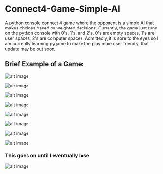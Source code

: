 # Connect4-Game-Simple-AI
A python console connect 4 game where the opponent is a simple AI that makes choices based on weighted decisions.
Currently, the game just runs on the python console with 0's, 1's, and 2's. 
0's are empty spaces, 1's are user spaces, 2's are computer spaces.
Admittedly, it is sore to the eyes so I am currently learning pygame to make the play more user friendly, that update may be out soon.

## Brief Example of a Game:
![alt image](GAME/game1.PNG)

![alt image](GAME/game2.PNG)

![alt image](GAME/game3.PNG)

![alt image](GAME/game4.PNG)

![alt image](GAME/game5.PNG)

![alt image](GAME/game6.PNG)

![alt image](GAME/game7.PNG)

![alt image](GAME/game8.PNG)

### This goes on until I eventually lose
![alt image](GAME/game9.PNG)
